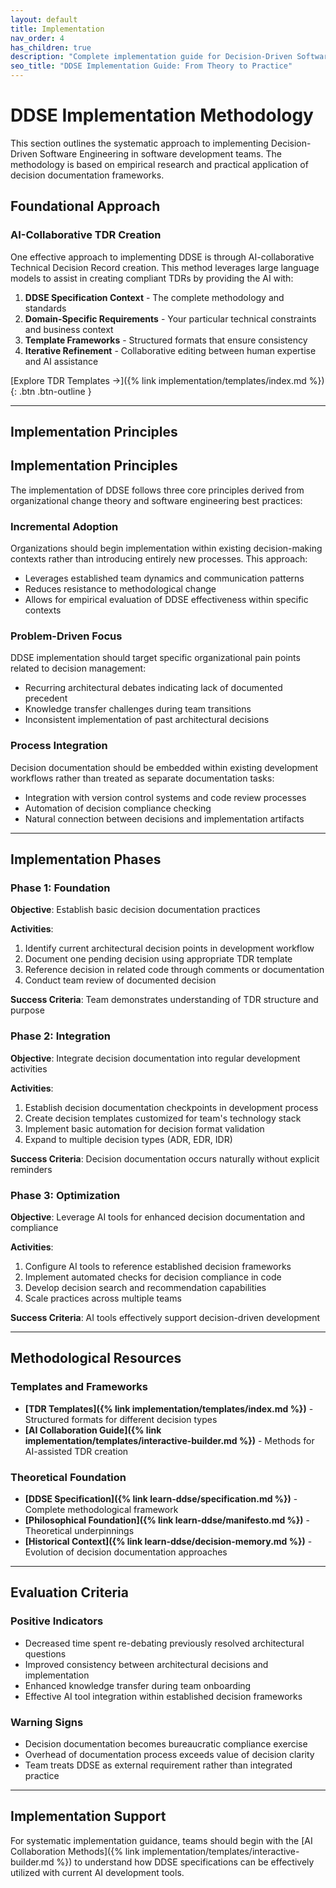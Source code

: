 ```yaml
---
layout: default
title: Implementation
nav_order: 4
has_children: true
description: "Complete implementation guide for Decision-Driven Software Engineering: Learn to create Technical Decision Records (TDRs), integrate AI tools, and establish human-AI collaboration workflows in your development team."
seo_title: "DDSE Implementation Guide: From Theory to Practice"
---
```


# DDSE Implementation Methodology

This section outlines the systematic approach to implementing Decision-Driven Software Engineering in software development teams. The methodology is based on empirical research and practical application of decision documentation frameworks.

## Foundational Approach

### AI-Collaborative TDR Creation

One effective approach to implementing DDSE is through AI-collaborative Technical Decision Record creation. This method leverages large language models to assist in creating compliant TDRs by providing the AI with:

1. **DDSE Specification Context** - The complete methodology and standards
2. **Domain-Specific Requirements** - Your particular technical constraints and business context
3. **Template Frameworks** - Structured formats that ensure consistency
4. **Iterative Refinement** - Collaborative editing between human expertise and AI assistance

[Explore TDR Templates →]({% link implementation/templates/index.md %}){: .btn .btn-outline }

---

## Implementation Principles

## Implementation Principles

The implementation of DDSE follows three core principles derived from organizational change theory and software engineering best practices:

### Incremental Adoption

Organizations should begin implementation within existing decision-making contexts rather than introducing entirely new processes. This approach:

- Leverages established team dynamics and communication patterns
- Reduces resistance to methodological change
- Allows for empirical evaluation of DDSE effectiveness within specific contexts

### Problem-Driven Focus

DDSE implementation should target specific organizational pain points related to decision management:

- Recurring architectural debates indicating lack of documented precedent
- Knowledge transfer challenges during team transitions
- Inconsistent implementation of past architectural decisions

### Process Integration

Decision documentation should be embedded within existing development workflows rather than treated as separate documentation tasks:

- Integration with version control systems and code review processes
- Automation of decision compliance checking
- Natural connection between decisions and implementation artifacts

---

## Implementation Phases

### Phase 1: Foundation

**Objective**: Establish basic decision documentation practices

**Activities**:
1. Identify current architectural decision points in development workflow
2. Document one pending decision using appropriate TDR template
3. Reference decision in related code through comments or documentation
4. Conduct team review of documented decision

**Success Criteria**: Team demonstrates understanding of TDR structure and purpose

### Phase 2: Integration

**Objective**: Integrate decision documentation into regular development activities

**Activities**:
1. Establish decision documentation checkpoints in development process
2. Create decision templates customized for team's technology stack
3. Implement basic automation for decision format validation
4. Expand to multiple decision types (ADR, EDR, IDR)

**Success Criteria**: Decision documentation occurs naturally without explicit reminders

### Phase 3: Optimization

**Objective**: Leverage AI tools for enhanced decision documentation and compliance

**Activities**:
1. Configure AI tools to reference established decision frameworks
2. Implement automated checks for decision compliance in code
3. Develop decision search and recommendation capabilities
4. Scale practices across multiple teams

**Success Criteria**: AI tools effectively support decision-driven development

---

## Methodological Resources

### Templates and Frameworks

- **[TDR Templates]({% link implementation/templates/index.md %})** - Structured formats for different decision types
- **[AI Collaboration Guide]({% link implementation/templates/interactive-builder.md %})** - Methods for AI-assisted TDR creation

### Theoretical Foundation

- **[DDSE Specification]({% link learn-ddse/specification.md %})** - Complete methodological framework
- **[Philosophical Foundation]({% link learn-ddse/manifesto.md %})** - Theoretical underpinnings
- **[Historical Context]({% link learn-ddse/decision-memory.md %})** - Evolution of decision documentation approaches

---

## Evaluation Criteria

### Positive Indicators

- Decreased time spent re-debating previously resolved architectural questions
- Improved consistency between architectural decisions and implementation
- Enhanced knowledge transfer during team onboarding
- Effective AI tool integration within established decision frameworks

### Warning Signs

- Decision documentation becomes bureaucratic compliance exercise
- Overhead of documentation process exceeds value of decision clarity
- Team treats DDSE as external requirement rather than integrated practice

---

## Implementation Support

For systematic implementation guidance, teams should begin with the [AI Collaboration Methods]({% link implementation/templates/interactive-builder.md %}) to understand how DDSE specifications can be effectively utilized with current AI development tools.
